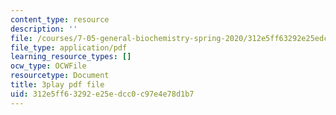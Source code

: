 ```yaml
---
content_type: resource
description: ''
file: /courses/7-05-general-biochemistry-spring-2020/312e5ff63292e25edcc0c97e4e78d1b7_NTPCKnYLacw.pdf
file_type: application/pdf
learning_resource_types: []
ocw_type: OCWFile
resourcetype: Document
title: 3play pdf file
uid: 312e5ff6-3292-e25e-dcc0-c97e4e78d1b7
---
```

